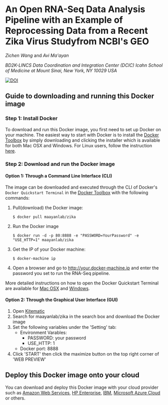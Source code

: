 # An Open RNA-Seq Data Analysis Pipeline with an Example of Reprocessing Data from a Recent Zika Virus Studyfrom NCBI's GEO

_Zichen Wang_ and _Avi Ma'ayan_

_BD2K-LINCS Data Coordination and Integration Center (DCIC)_
_Icahn School of Medicine at Mount Sinai, New York, NY 10029 USA_

[![DOI](https://zenodo.org/badge/22891/MaayanLab/Zika-RNAseq-Pipeline.svg)](https://zenodo.org/badge/latestdoi/22891/MaayanLab/Zika-RNAseq-Pipeline)

## Guide to downloading and running this Docker image

### Step 1: Install Docker

To download and run this Docker image, you first need to set up Docker on your machine. The easiest way to start with Docker is to install the [Docker Toolbox](https://www.docker.com/products/docker-toolbox) by simply downloading and clicking the installer which is available for both Mac OSX and Windows. For Linux users, follow the instruction [here](https://docs.docker.com/linux/step_one/). 

### Step 2: Download and run the Docker image

#### Option 1: Through a Command Line Interface (CLI)

The image can be downloaded and executed through the CLI of Docker's `Docker Quickstart Terminal` in the [Docker Toolbox](https://www.docker.com/products/docker-toolbox) with the following commands:

1. Pull(download) the Docker image:
	```
	$ docker pull maayanlab/zika
	```
2. Run the Docker image
	```
	$ docker run -d -p 80:8888 -e "PASSWORD=YourPassword" -e "USE_HTTP=1" maayanlab/zika
	```
3. Get the IP of your Docker machine:   
	```
	$ docker-machine ip
	```
4. Open a browser and go to http://your.docker-machine.ip and enter the password you set to run the RNA-Seq pipeline. 

More detailed instructions on how to open the Docker Quickstart Terminal are available for [Mac OSX](https://docs.docker.com/mac/step_one/) and [Windows](https://docs.docker.com/windows/step_one/).


#### Option 2: Through the Graphical User Interface (GUI)

1. Open [Kitematic](https://www.docker.com/products/docker-kitematic)
2. Search for maayanlab/zika in the search box and download the Docker image
3. Set the following variables under the 'Setting' tab:
	+ Environment Varables: 
		+ PASSWORD: your password
		+ USE_HTTP: 1
	+ Docker port: 8888
4. Click 'START' then click the maximize button on the top right corner of 'WEB PREVIEW'

## Deploy this Docker image onto your cloud

You can download and deploy this Docker image with your cloud provider such as [Amazon Web Services](https://www.docker.com/aws), [HP Enterprise](https://www.docker.com/aws), [IBM](https://www.docker.com/IBM), [Microsoft Azure Cloud](https://www.docker.com/microsoft) or others.

